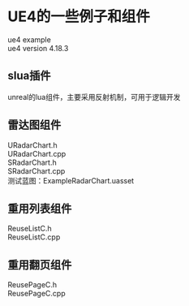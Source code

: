 # UE4的一些例子和组件
ue4 example<br>
ue4 version 4.18.3<br>

## slua插件
unreal的lua组件，主要采用反射机制，可用于逻辑开发<br>

## 雷达图组件
URadarChart.h<br>
URadarChart.cpp<br>
SRadarChart.h<br>
SRadarChart.cpp<br>
测试蓝图：ExampleRadarChart.uasset<br>

## 重用列表组件
ReuseListC.h<br>
ReuseListC.cpp<br>

## 重用翻页组件
ReusePageC.h<br>
ReusePageC.cpp<br>

